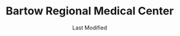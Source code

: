 ---
layout: location-page
date: Last Modified
description: "Local COVID-19 testing is available at Bartow Regional Medical Center in Bartow, Florida, USA."
permalink: "locations/florida/bartow/bartow-regional-medical-center/"
tags:
  - locations
  - florida
title: Bartow Regional Medical Center
uniqueName: bartow-regional-medical-center
state: Florida
stateAbbr: FL
hood: "Bartow"
address: "2200 Osprey Blvd."
city: "Bartow"
zip: "33830"
zipsNearby: "32701 32714 32715 32716 33820 34216 32703 32704 32712 34265 34266 34269 34705 33823 33825 33826 33827 33503 33830 33831 33744 33834 34201 34202 34203 34204 34205 34206 34207 34208 34209 34210 34211 34212 34280 34281 34282 34217 34218 33835 33508 33509 33510 33511 34601 34602 34603 34604 34605 34606 34607 34608 34609 34610 34611 34613 34614 33513 32707 32718 32730 33514 32710 33755 33756 33757 33758 33759 33760 33761 33762 33763 33764 33765 33766 33767 33769 34711 34712 34713 34714 34715 34215 34681 33524 33523 33525 33526 33836 33837 33896 33897 33527 33838 34697 34698 33530 33839 33840 34680 34222 33841 34267 33843 33534 32733 34734 34736 33844 33845 33846 33847 34737 33785 33786 33848 34636 33849 34739 34741 34742 34743 34744 34745 34746 34747 34758 34759 33537 33850 33851 33801 33802 33803 33804 33805 33806 33807 33809 33810 33811 33812 33813 33815 33852 33862 33853 33854 33855 33856 33859 33867 33898 34637 34638 34639 33770 33771 33772 33773 33774 33775 33776 33777 33778 33779 33547 34228 33857 33858 33548 33549 33558 33559 32751 32794 34260 33550 34753 32745 34755 34729 34756 33860 34251 34652 34653 34654 34655 34656 33863 34661 34268 34740 34760 34761 33556 34762 34677 33865 34264 32801 32802 32803 32804 32805 32806 32807 32808 32809 32810 32811 32812 32814 32815 32816 32817 32818 32819 32820 32821 32822 32824 32825 32826 32827 32828 32829 32830 32831 32832 32833 32834 32835 32836 32837 32839 32853 32854 32855 32856 32857 32858 32859 32860 32861 32862 32867 32868 32869 32872 32877 32878 32885 32886 32887 32891 32896 32897 32899 34660 34220 34221 34682 34683 34684 34685 34219 33780 33781 33782 33563 33564 33565 33566 33567 32768 33868 34667 34668 34669 34673 34674 33568 33569 33578 33579 33570 33571 33572 33573 33575 34695 34769 34770 34771 34772 34773 33574 33701 33702 33703 33704 33705 33706 33707 33708 33709 33710 33711 33712 33713 33714 33715 33716 33729 33730 33731 33732 33733 33734 33736 33737 33738 33740 33741 33742 33743 33747 33784 33576 34230 34231 34232 34233 34234 34235 34236 34237 34238 34239 34240 34241 34242 34243 34276 34277 34278 33870 33871 33872 33875 33876 33583 33584 33585 33586 33587 34270 33601 33602 33603 33604 33605 33606 33607 33608 33609 33610 33611 33612 33613 33614 33615 33616 33617 33618 33619 33620 33621 33622 33623 33624 33625 33626 33629 33630 33631 33633 33634 33635 33637 33646 33647 33650 33655 33660 33661 33662 33663 33664 33672 33673 33674 33675 33677 33679 33680 33681 33682 33684 33685 33686 33687 33688 33689 33694 32777 34688 34689 34690 34691 34692 34250 33592 33593 33594 33595 33596 34291 33873 33877 33597 33598 34786 34777 34778 34787 33880 33881 33882 33883 33884 33885 33888 32789 32790 32792 32793 34797 32798 33539 33540 33541 33542 33543 33544 33545 33890 32890 32893 32898 33651 33690" 
mapUrl: "http://maps.apple.com/?q=Bartow+Regional+Medical+Center&address=2200+Osprey+Blvd,Bartow,Florida,33830"
locationType: Drive-thru
phone: "800-229-2273"
website: "https://baycare.org/baycareanywhere"
onlineBooking: undefined
closed: undefined
closedUpdate: April 21st, 2020
notes: "By appointment only. Requires phone screen. Privately owned."
days: Tu-Th
hours: 9AM-Noon
ctaMessage: Learn more
ctaUrl: "https://baycare.org/baycareanywhere"
---